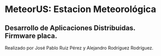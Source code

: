 # MeteorUS: Estacion Meteorológica

## Desarrollo de Aplicaciones Distribuidas. Firmware placa.

Realizado por José Pablo Ruiz Pérez y Alejandro Rodríguez Rodríguez.
